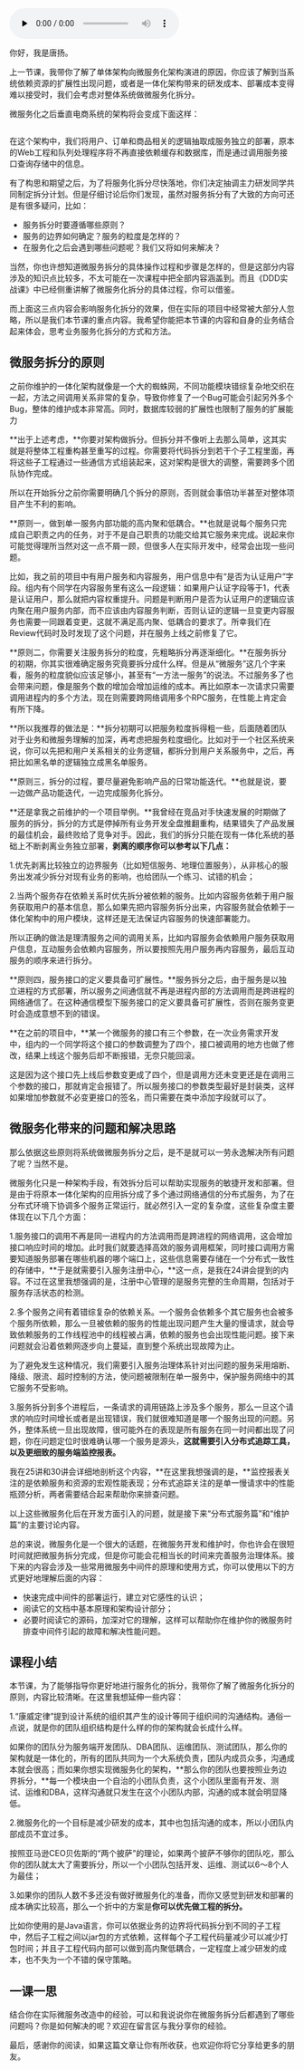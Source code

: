<audio id="audio" title="22 | 微服务架构：微服务化后系统架构要如何改造？" controls="" preload="none"><source id="mp3" src="https://static001.geekbang.org/resource/audio/0a/90/0aac3a0e033290051ebf5d42a9ba7d90.mp3"></audio>

你好，我是唐扬。

上一节课，我带你了解了单体架构向微服务化架构演进的原因，你应该了解到当系统依赖资源的扩展性出现问题，或者是一体化架构带来的研发成本、部署成本变得难以接受时，我们会考虑对整体系统做微服务化拆分。

微服务化之后垂直电商系统的架构将会变成下面这样：

<img src="https://static001.geekbang.org/resource/image/1d/e9/1d5f1212017c6c22818e413ab74f88e9.jpg" alt="">

在这个架构中，我们将用户、订单和商品相关的逻辑抽取成服务独立的部署，原本的Web工程和队列处理程序将不再直接依赖缓存和数据库，而是通过调用服务接口查询存储中的信息。

有了构思和期望之后，为了将服务化拆分尽快落地，你们决定抽调主力研发同学共同制定拆分计划。但是仔细讨论后你们发现，虽然对服务拆分有了大致的方向可还是有很多疑问，比如：

- 服务拆分时要遵循哪些原则？
- 服务的边界如何确定？服务的粒度是怎样的？
- 在服务化之后会遇到哪些问题呢？我们又将如何来解决？

当然，你也许想知道微服务拆分的具体操作过程和步骤是怎样的，但是这部分内容涉及的知识点比较多，不太可能在一次课程中把全部内容涵盖到。而且《DDD实战课》中已经侧重讲解了微服务化拆分的具体过程，你可以借鉴。

而上面这三点内容会影响服务化拆分的效果，但在实际的项目中经常被大部分人忽略，所以是我们本节课的重点内容。我希望你能把本节课的内容和自身的业务结合起来体会，思考业务服务化拆分的方式和方法。

## 微服务拆分的原则

之前你维护的一体化架构就像是一个大的蜘蛛网，不同功能模块错综复杂地交织在一起，方法之间调用关系非常的复杂，导致你修复了一个Bug可能会引起另外多个Bug，整体的维护成本非常高。同时，数据库较弱的扩展性也限制了服务的扩展能力

**出于上述考虑，**你要对架构做拆分。但拆分并不像听上去那么简单，这其实就是将整体工程重构甚至重写的过程。你需要将代码拆分到若干个子工程里面，再将这些子工程通过一些通信方式组装起来，这对架构是很大的调整，需要跨多个团队协作完成。

所以在开始拆分之前你需要明确几个拆分的原则，否则就会事倍功半甚至对整体项目产生不利的影响。

**原则一，做到单一服务内部功能的高内聚和低耦合。**也就是说每个服务只完成自己职责之内的任务，对于不是自己职责的功能交给其它服务来完成。说起来你可能觉得理所当然对这一点不屑一顾，但很多人在实际开发中，经常会出现一些问题。

比如，我之前的项目中有用户服务和内容服务，用户信息中有“是否为认证用户”字段。组内有个同学在内容服务里有这么一段逻辑：如果用户认证字段等于1，代表是认证用户，那么就把内容权重提升。问题是判断用户是否为认证用户的逻辑应该内聚在用户服务内部，而不应该由内容服务判断，否则认证的逻辑一旦变更内容服务也需要一同跟着变更，这就不满足高内聚、低耦合的要求了。所幸我们在Review代码时及时发现了这个问题，并在服务上线之前修复了它。

**原则二，你需要关注服务拆分的粒度，先粗略拆分再逐渐细化。**在服务拆分的初期，你其实很难确定服务究竟要拆分成什么样。但是从“微服务”这几个字来看，服务的粒度貌似应该足够小，甚至有“一方法一服务”的说法。不过服务多了也会带来问题，像是服务个数的增加会增加运维的成本。再比如原本一次请求只需要调用进程内的多个方法，现在则需要跨网络调用多个RPC服务，在性能上肯定会有所下降。

**所以我推荐的做法是：**拆分初期可以把服务粒度拆得粗一些，后面随着团队对于业务和微服务理解的加深，再考虑把服务粒度细化。比如对于一个社区系统来说，你可以先把和用户关系相关的业务逻辑，都拆分到用户关系服务中，之后，再把比如黑名单的逻辑独立成黑名单服务。

**原则三，拆分的过程，要尽量避免影响产品的日常功能迭代。**也就是说，要一边做产品功能迭代，一边完成服务化拆分。

**还是拿我之前维护的一个项目举例。**我曾经在竞品对手快速发展的时期做了服务的拆分，拆分的方式是停掉所有业务开发全盘推翻重构，结果错失了产品发展的最佳机会，最终败给了竞争对手。因此，我们的拆分只能在现有一体化系统的基础上不断剥离业务独立部署，**剥离的顺序你可以参考以下几点：**

1.优先剥离比较独立的边界服务（比如短信服务、地理位置服务），从非核心的服务出发减少拆分对现有业务的影响，也给团队一个练习、试错的机会；

2.当两个服务存在依赖关系时优先拆分被依赖的服务。比如内容服务依赖于用户服务获取用户的基本信息，那么如果先把内容服务拆分出来，内容服务就会依赖于一体化架构中的用户模块，这样还是无法保证内容服务的快速部署能力。

所以正确的做法是理清服务之间的调用关系，比如内容服务会依赖用户服务获取用户信息，互动服务会依赖内容服务，所以要按照先用户服务再内容服务，最后互动服务的顺序来进行拆分。

**原则四，服务接口的定义要具备可扩展性。**服务拆分之后，由于服务是以独立进程的方式部署，所以服务之间通信就不再是进程内部的方法调用而是跨进程的网络通信了。在这种通信模型下服务接口的定义要具备可扩展性，否则在服务变更时会造成意想不到的错误。

**在之前的项目中，**某一个微服务的接口有三个参数，在一次业务需求开发中，组内的一个同学将这个接口的参数调整为了四个，接口被调用的地方也做了修改，结果上线这个服务后却不断报错，无奈只能回滚。

这是因为这个接口先上线后参数变更成了四个，但是调用方还未变更还是在调用三个参数的接口，那就肯定会报错了。所以服务接口的参数类型最好是封装类，这样如果增加参数就不必变更接口的签名，而只需要在类中添加字段就可以了。

## 微服务化带来的问题和解决思路

那么依据这些原则将系统做微服务拆分之后，是不是就可以一劳永逸解决所有问题了呢？当然不是。

微服务化只是一种架构手段，有效拆分后可以帮助实现服务的敏捷开发和部署。但是由于将原本一体化架构的应用拆分成了多个通过网络通信的分布式服务，为了在分布式环境下协调多个服务正常运行，就必然引入一定的复杂度，这些复杂度主要体现在以下几个方面：

1.服务接口的调用不再是同一进程内的方法调用而是跨进程的网络调用，这会增加接口响应时间的增加。此时我们就要选择高效的服务调用框架，同时接口调用方需要知道服务部署在哪些机器的哪个端口上，这些信息需要存储在一个分布式一致性的存储中，**于是就需要引入服务注册中心，**这一点，是我在24讲会提到的内容。不过在这里我想强调的是，注册中心管理的是服务完整的生命周期，包括对于服务存活状态的检测。

2.多个服务之间有着错综复杂的依赖关系。一个服务会依赖多个其它服务也会被多个服务所依赖，那么一旦被依赖的服务的性能出现问题产生大量的慢请求，就会导致依赖服务的工作线程池中的线程被占满，依赖的服务也会出现性能问题。接下来问题就会沿着依赖网逐步向上蔓延，直到整个系统出现故障为止。

为了避免发生这种情况，我们需要引入服务治理体系针对出问题的服务采用熔断、降级、限流、超时控制的方法，使问题被限制在单一服务中，保护服务网络中的其它服务不受影响。

3.服务拆分到多个进程后，一条请求的调用链路上涉及多个服务，那么一旦这个请求的响应时间增长或者是出现错误，我们就很难知道是哪一个服务出现的问题。另外，整体系统一旦出现故障，很可能外在的表现是所有服务在同一时间都出现了问题，你在问题定位时很难确认哪一个服务是源头，**这就需要引入分布式追踪工具，以及更细致的服务端监控报表。**

我在25讲和30讲会详细地剖析这个内容，**在这里我想强调的是，**监控报表关注的是依赖服务和资源的宏观性能表现；分布式追踪关注的是单一慢请求中的性能瓶颈分析，两者需要结合起来帮助你来排查问题。

以上这些微服务化后在开发方面引入的问题，就是接下来“分布式服务篇”和“维护篇”的主要讨论内容。

总的来说，微服务化是一个很大的话题，在微服务开发和维护时，你也许会在很短时间就把微服务拆分完成，但是你可能会花相当长的时间来完善服务治理体系。接下来的内容会涉及一些常用微服务中间件的原理和使用方式，你可以使用以下的方式更好地理解后面的内容：

- 快速完成中间件的部署运行，建立对它感性的认识；
- 阅读它的文档中基本原理和架构设计部分；
- 必要时阅读它的源码，加深对它的理解，这样可以帮助你在维护你的微服务时排查中间件引起的故障和解决性能问题。

## 课程小结

本节课，为了能够指导你更好地进行服务化的拆分，我带你了解了微服务化拆分的原则，内容比较清晰。在这里我想延伸一些内容：

1.“康威定律”提到设计系统的组织其产生的设计等同于组织间的沟通结构。通俗一点说，就是你的团队组织结构是什么样的你的架构就会长成什么样。

如果你的团队分为服务端开发团队、DBA团队、运维团队、测试团队，那么你的架构就是一体化的，所有的团队共同为一个大系统负责，团队内成员众多，沟通成本就会很高；而如果你想实现微服务化的架构，**那么你的团队也要按照业务边界拆分，**每一个模块由一个自治的小团队负责，这个小团队里面有开发、测试、运维和DBA，这样沟通就只发生在这个小团队内部，沟通的成本就会明显降低。

2.微服务化的一个目标是减少研发的成本，其中也包括沟通的成本，所以小团队内部成员不宜过多。

按照亚马逊CEO贝佐斯的“两个披萨”的理论，如果两个披萨不够你的团队吃，那么你的团队就太大了需要拆分，所以一个小团队包括开发、运维、测试以6～8个人为最佳；

3.如果你的团队人数不多还没有做好微服务化的准备，而你又感觉到研发和部署的成本确实比较高，那么一个折中的方案是**你可以优先做工程的拆分。**

比如你使用的是Java语言，你可以依据业务的边界将代码拆分到不同的子工程中，然后子工程之间以jar包的方式依赖，这样每个子工程代码量减少可以减少打包时间；并且子工程代码内部可以做到高内聚低耦合，一定程度上减少研发的成本，也不失为一个不错的保守策略。

## 一课一思

结合你在实际微服务改造中的经验，可以和我说说你在微服务拆分后都遇到了哪些问题吗？你是如何解决的呢？欢迎在留言区与我分享你的经验。

最后，感谢你的阅读，如果这篇文章让你有所收获，也欢迎你将它分享给更多的朋友。
